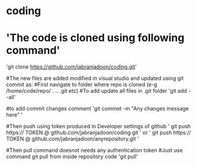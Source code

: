 # coding

# 'The code is cloned using following command'
'git clone https://github.com/jabranjadoon/coding.git'

#The new files are added modified in visual studio and updated using git commit as: 
#First navigate to folder where repo is cloned (e-g /home/code/repo/ . .. .git etc)
#To add update all files in .git folder 
'git add --all'      

#to add commit changes comment
'git commet -m "Any changes message here" '

#Then push using token produced in Developer settings of github 
' git push https://   TOKEN  @ github.com/jabranjadoon/coding.git ' or
' git push https://   TOKEN  @ github.com/jabranjadoon/anyrepository.git ' 


#Then pull command doesnot needs any authentication token
#Just use command git pull from inside repository code
'git pull'
